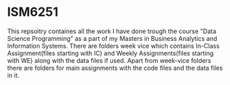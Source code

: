 # ISM6251
This repsoitry containes all the work I have done trough the course "Data Science Programming" as a part of my Masters in Business Analytics and Information Systems.
There are folders week vice which contains In-Class Assignment(files starting with IC) and Weekly Assignments(files starting with WE) along with the data files if used.
Apart from week-vice folders there are folders for main assignments with the code files and the data files in it.


